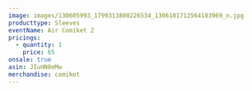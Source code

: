 ```yaml
---
image: images/130605993_1799313800226534_1306101712564103969_n.jpg
producttype: Sleeves
eventName: Air Comiket 2
pricings:
  - quantity: 1
    price: 65
onsale: true
asin: JIuHN8eMw
merchandise: comiket
---
```

